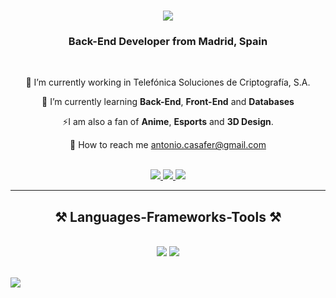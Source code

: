 <h1 align="center">
    <img src="https://readme-typing-svg.herokuapp.com/?font=Righteous&size=35&center=true&vCenter=true&width=500&height=70&duration=4000&lines=Hi+There!+👋;+I'm+Antonio+Casamitjana!;" />
</h1>

<h3 align="center">Back-End Developer from Madrid, Spain</h3>

<br/>

<div align="center">
 
 🔭 I’m currently working in Telefónica Soluciones de Criptografía, S.A. 
 
 🌱 I’m currently learning **Back-End**, **Front-End** and **Databases**

<!--💬 Ask me about **Java, Python, SQL... or anything-->

⚡I am also a fan of **Anime**, **Esports** and **3D Design**.
 
  💬 How to reach me antonio.casafer@gmail.com

  <br/>

 </div>


<div align="center"> 
   
  <a href="mailto:antonio.casafer@gmail.com">
    <img src="https://img.shields.io/badge/Gmail-333333?style=for-the-badge&logo=gmail&logoColor=red" />
  </a>
  <a href="https://www.linkedin.com/in/antonio-casamitjana-fernández">
    <img src="https://img.shields.io/badge/LinkedIn-0077B5?style=for-the-badge&logo=linkedin&logoColor=white" target="_blank" />
  </a>
  <a href="https://pikkrr.github.io/Portfolio2.0" target="_blank">
     <img src="https://img.shields.io/badge/Portfolio-FF5722?style=for-the-badge&logo=todoist&logoColor=white" target="_blank" /> 
  </a>
</div>

 <hr/>
 
<h2 align="center">⚒️ Languages-Frameworks-Tools ⚒️</h2>
<br/>
<div align="center">
    <img src="https://skillicons.dev/icons?i=bootstrap,html,css,js,vscode,github,git" />
    <img src="https://skillicons.dev/icons?i=python,java,mysql,devto,discord,gitlab,notion" /><br>
</div>

<br/>


[![](https://visitcount.itsvg.in/api?id=pikkr&icon=2&color=12)](https://visitcount.itsvg.in)
